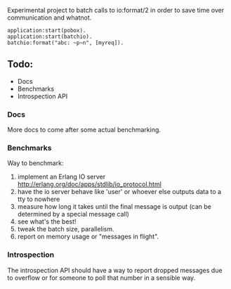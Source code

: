 Experimental project to batch calls to io:format/2 in order to save time over
communication and whatnot.

```
application:start(pobox).
application:start(batchio).
batchio:format("abc: ~p~n", [myreq]).
```

## Todo:

- Docs
- Benchmarks
- Introspection API

### Docs

More docs to come after some actual benchmarking.

### Benchmarks

Way to benchmark:

1. implement an Erlang IO server http://erlang.org/doc/apps/stdlib/io_protocol.html
2. have the io server behave like 'user' or whoever else outputs data to a tty to nowhere
3. measure how long it takes until the final message is output (can be determined by a
   special message call)
4. see what's the best!
5. tweak the batch size, parallelism.
6. report on memory usage or "messages in flight".

### Introspection

The introspection API should have a way to report dropped messages due to overflow
or for someone to poll that number in a sensible way.


